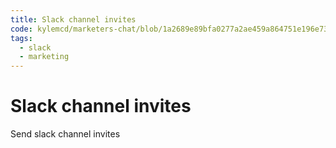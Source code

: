 ```yaml
---
title: Slack channel invites
code: kylemcd/marketers-chat/blob/1a2689e89bfa0277a2ae459a864751e196e73af5/src/lambda/slackSubmit.js
tags: 
  - slack
  - marketing
---
```


# Slack channel invites

Send slack channel invites
